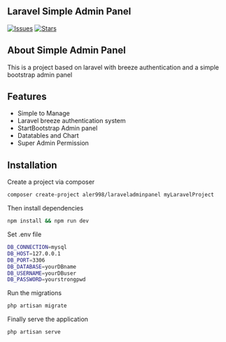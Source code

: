 ## Laravel Simple Admin Panel


<!-- <a href="https://packagist.org/packages/aler998/laraveladminpanel"><img src="https://img.shields.io/packagist/dt/laravel/framework" alt="Total Downloads"></a>
<a href="https://packagist.org/packages/aler998/laraveladminpanel"><img src="http://img.shields.io/packagist/v/tymon/jwt-auth.svg?style=flat-square&logo=composer" alt="Version"></a>
<a href="https://packagist.org/packages/laravel/framework"><img src="https://img.shields.io/packagist/l/laravel/framework" alt="License"></a> -->
[![Issues](https://img.shields.io/github/issues/Aler998/SimpleAdminPanel?style=flat-square&logo=composer)](https://github.com/Aler998/SimpleAdminPanel)
[![Stars](https://img.shields.io/github/stars/Aler998/SimpleAdminPanel?style=flat-square&logo=composer)](https://github.com/Aler998/SimpleAdminPanel)


## About Simple Admin Panel

This is a project based on laravel with breeze authentication and a simple bootstrap admin panel

## Features

- Simple to Manage
- Laravel breeze authentication system
- StartBootstrap Admin panel
- Datatables and Chart
- Super Admin Permission

## Installation

Create a project via composer

```sh
composer create-project aler998/laraveladminpanel myLaravelProject
```

Then install dependencies
```sh
npm install && npm run dev
```

Set .env file
```sh
DB_CONNECTION=mysql
DB_HOST=127.0.0.1
DB_PORT=3306
DB_DATABASE=yourDBname
DB_USERNAME=yourDBuser
DB_PASSWORD=yourstrongpwd
```

Run the migrations
```sh
php artisan migrate
```


Finally serve the application
```sh
php artisan serve
```

